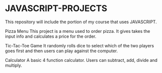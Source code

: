 # JAVASCRIPT-PROJECTS
This repository will include the portion of my course that uses JAVASCRIPT.

Pizza Menu
This project is a menu used to order pizza. It gives takes the input info and calculates a price for the order.

Tic-Tac-Toe Game
It randomly rolls dice to select which of the two players goes first and then users
can play against the computer.

Calculator
A basic 4 function calculator. Users can subtract, add, divide and multiply.
